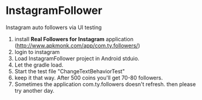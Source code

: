 # InstagramFollower
Instagram auto followers via UI testing

1. install **Real Followers for Instagram** application (http://www.apkmonk.com/app/com.ty.followers/)
2. login to instagram
3. Load InstagramFollower project in Android stduio.
4. Let the gradle load.
5. Start the test file "ChangeTextBehaviorTest"
6. keep it that way. After 500 coins you'll get 70-80 followers.
7. Sometimes the application  com.ty.followers doesn't refresh. then please try another day.
